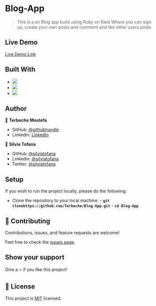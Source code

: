 # Blog-App

> This is a an Blog app build using Ruby on Rails Where you can sign up, create your own posts and comment and like other users posts

## Live Demo

[Live Demo Link](https://blog-app-productions.up.railway.app/)

## Built With

- ![](https://img.shields.io/badge/Github-blueviolet)
- ![](https://img.shields.io/badge/Ruby-red)
- ![](https://img.shields.io/badge/Ruby*on*Rails-red)
## Author

👤 **Terbeche Mostefa**

- GitHub: [@githubhandle](https://github.com/Terbeche)
- LinkedIn: [LinkedIn](https://www.linkedin.com/in/mustapha-terbeche/)

👤 **Silvia Tofana**

- GitHub: [@silviatofana](https://github.com/silviatofana)
- LinkedIn: [@silviatofana](https://www.linkedin.com/in/silviatofana)
- Twitter: [@silviatofana](https://twitter.com/SilviaTofana)

## Setup

If you wish to run the project locally, please do the following:

- Clone the repository to your local machine. - **`git clonehttps://github.com/Terbeche/Blog-App.git`** - **`cd Blog-App`**

## 🤝 Contributing

Contributions, issues, and feature requests are welcome!

Feel free to check the [issues page](https://github.com/Terbeche/Blog-App/issues).

## Show your support

Give a ⭐️ if you like this project!

## 📝 License

This project is [MIT](./MIT.md) licensed.
